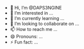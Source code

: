 - 👋 Hi, I’m @DAPS3NGINE
- 👀 I’m interested in ...
- 🌱 I’m currently learning ...
- 💞️ I’m looking to collaborate on ...
- 📫 How to reach me ...
- 😄 Pronouns: ...
- ⚡ Fun fact: ...

<!---
DAPS3NGINE/DAPS3NGINE is a ✨ special ✨ repository because its `README.md` (this file) appears on your GitHub profile.
You can click the Preview link to take a look at your changes.
--->
